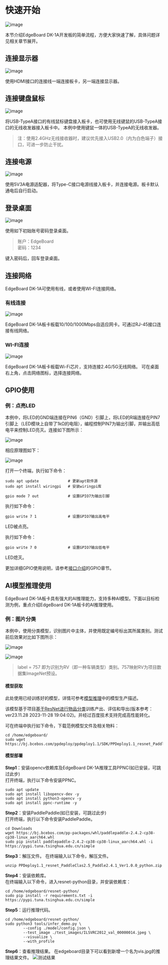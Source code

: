 # 快速开始

![image](./images/board.png)

本节介绍EdgeBoard DK-1A开发板的简单流程，方便大家快速了解，具体问题详见相关章节展开。

## 连接显示器

![image](./images/连接显示器.png)

使用HDMI接口的连接线一端连接板卡，另一端连接显示器。

## 连接键盘鼠标

![image](./images/连接键鼠.png)

将USB-TypeA接口的有线鼠标键盘接入板卡，也可使用无线键鼠的USB-TypeA接口的无线收发器接入板卡中。
本例中使用键鼠一体的USB-TypeA的无线收发器。

> 注：使用2.4GHz无线接收器时，建议优先接入USB2.0（内为白色端子）接口，可进一步防止干扰。

## 连接电源

![image](./images/连接电源.png)

使用5V3A电源适配器，将Type-C接口电源线接入板卡，并连接电源。板卡默认通电后自行启动。

## 登录桌面

![image](./images/登录桌面.png)

使用如下初始账号密码登录桌面。

> 账户：EdgeBoard  
> 密码：1234

键入密码后，回车登录桌面。

## 连接网络

EdgeBoard DK-1A可使用有线，或者使用WI-FI连接网络。

### 有线连接

![image](./images/有线连接.png)

EdgeBoard DK-1A板卡板载10/100/1000Mbps自适应网卡。可通过RJ-45接口连接有线网络。

### WI-FI连接

![image](./images/wifi连接.png)

EdgeBoard DK-1A板卡板载Wi-Fi芯片，支持连接2.4G/5G无线网络。
可在桌面右上角，点击网络图标，选择连接网络。

## GPIO使用

### 例：点亮LED

本例中，将LED的GND端连接在PIN6（GND）引脚上，将LED的R端连接在PIN7引脚上（LED模块上自带了1kΩ的电阻），编程控制PIN7为输出引脚，并输出高低电平来控制LED亮灭。连接如下图所示：

![image](./images/LED连接.png)

相应原理图如下：

![image](./images/LED连接原理图.png)

打开一个终端，执行如下命令：

```shell
sudo apt update             # 更新apt软件源
sudo apt install wiringpi   # 安装wiringpi库
```

```shell
gpio mode 7 out             # 设置GPIO7为输出引脚
```

执行如下命令：

```shell
gpio write 7 1              # 设置GPIO7输出高电平
```

LED被点亮。

执行如下命令：

```shell
gpio write 7 0              # 设置GPIO7输出低电平
```

LED熄灭。

更加详细GPIO使用说明，请参考[接口介绍](./接口介绍.md)的GPIO章节。

## AI模型推理使用

EdgeBoard DK-1A板卡具有强大的AI推理能力，支持多种AI模型。下面以目标检测为例，重点介绍EdgeBoard DK-1A板卡的AI推理使用。

### 例：图片分类

本例中，使用分类模型，识别图片中主体，并使用既定编号标出其所属类别。测试前后效果对比如下图所示：

![image](./images/clas_resnet_test.jpeg)

![image](./images/clas_resnet_result.jpeg)

> label = 757 即为识别为RV（即一种车辆类型）类别。757映射RV为项目数据集ImageNet预设。

#### 模型获取

此处使用已经训练好的模型，详情可参考[模型推理](./模型推理.md)中的模型生产描述。

该模型基于项目[基于ResNet进行物品分类](https://aistudio.baidu.com/projectdetail/7153172)训练产出、评估和导出(版本参考：ver23.11.28 2023-11-28 19:04:02)。并经过百度技术支持完成高性能转化。

可在终端中执行如下命令，下载范例模型文件及相关物料：

```shell
cd /home/edgeboard/
sudo wget https://bj.bcebos.com/ppdeploy/ppdeploy1.1/SDK/PPDeploy1.1_resnet_PaddleClas2.5_Paddle2.4.1_Ver1.0.0_python.zip
```

#### 模型部署

**Step1**：安装opencv依赖库及EdgeBoard DK-1A推理工具PPNC(如已安装，可跳过此步)  
打开终端，执行以下命令安装PPNC。

```shell
sudo apt update
sudo apt install libopencv-dev -y
sudo apt install python3-opencv -y
sudo apt install ppnc-runtime -y
```

**Step2**：安装PaddlePaddle(如已安装，可跳过此步)  
打开终端，执行以下命令安装PaddlePaddle。

```shell
cd Downloads
wget https://bj.bcebos.com/pp-packages/whl/paddlepaddle-2.4.2-cp38-cp38-linux_aarch64.whl  
sudo pip install paddlepaddle-2.4.2-cp38-cp38-linux_aarch64.whl -i https://pypi.tuna.tsinghua.edu.cn/simple
```

**Step3**：解压文件。
在终端输入以下命令，解压文件。

```shell
unzip PPDeploy1.1_resnet_PaddleClas2.5_Paddle2.4.1_Ver1.0.0_python.zip
```

**Step4**：安装依赖库。  
在终端输入以下命令，进入resnet-python目录，并安装依赖库：

```shell
cd /home/edgeboard/resnet-python/
sudo pip install -r requirements.txt -i https://pypi.tuna.tsinghua.edu.cn/simple
```

**Step5**：运行推理代码。

```shell
cd /home/edgeboard/resnet-python/
sudo python3 tools/infer_demo.py \
        --config ./model/config.json \
        --test_image ./test_images/ILSVRC2012_val_00000014.jpeg \
        --visualize \
        --with_profile
```

**Step6**：查看推理结果。
在edgeboard目录下可以看到新增一个名为vis.jpg的推理结果文件。
![测试结果](./images/clas_resnet_result.jpeg)

